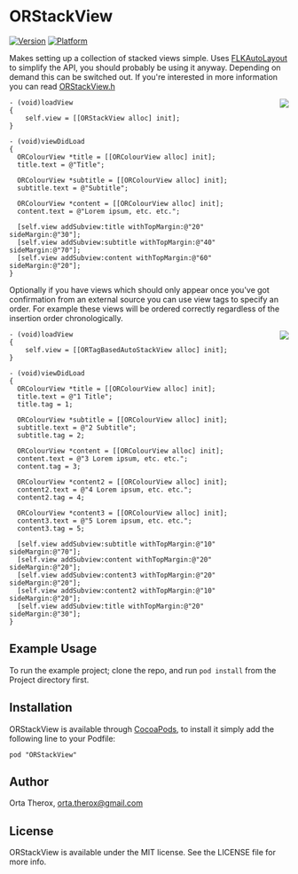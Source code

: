 # ORStackView

[![Version](http://cocoapod-badges.herokuapp.com/v/ORStackView/badge.png)](http://cocoadocs.org/docsets/ORStackView)
[![Platform](http://cocoapod-badges.herokuapp.com/p/ORStackView/badge.png)](http://cocoadocs.org/docsets/ORStackView)

Makes setting up a collection of stacked views simple.
Uses [FLKAutoLayout](https://github.com/dkduck/FLKAutoLayout) to simplify the API, you should probably be using it anyway. Depending on demand this can be switched out. If you're interested in more information you can read  [ORStackView.h](https://github.com/orta/ORStackView/blob/master/Classes/ios/ORStackView.h)

 <img align="right" src="https://github.com/orta/ORStackView/raw/master/web/simple.png" />

```objc
- (void)loadView
{
    self.view = [[ORStackView alloc] init];
}

- (void)viewDidLoad
{
  ORColourView *title = [[ORColourView alloc] init];
  title.text = @"Title";

  ORColourView *subtitle = [[ORColourView alloc] init];
  subtitle.text = @"Subtitle";

  ORColourView *content = [[ORColourView alloc] init];
  content.text = @"Lorem ipsum, etc. etc.";

  [self.view addSubview:title withTopMargin:@"20" sideMargin:@"30"];
  [self.view addSubview:subtitle withTopMargin:@"40" sideMargin:@"70"];
  [self.view addSubview:content withTopMargin:@"60" sideMargin:@"20"];
}
```

Optionally if you have views which should only appear once you've got confirmation from an external source you can use view tags to specify an order. For example these views will be ordered correctly regardless of the insertion order chronologically.

 <img align="right" src="https://github.com/orta/ORStackView/raw/master/web/tagged.png" />

``` objc
- (void)loadView
{
    self.view = [[ORTagBasedAutoStackView alloc] init];
}

- (void)viewDidLoad
{
  ORColourView *title = [[ORColourView alloc] init];
  title.text = @"1 Title";
  title.tag = 1;

  ORColourView *subtitle = [[ORColourView alloc] init];
  subtitle.text = @"2 Subtitle";
  subtitle.tag = 2;

  ORColourView *content = [[ORColourView alloc] init];
  content.text = @"3 Lorem ipsum, etc. etc.";
  content.tag = 3;

  ORColourView *content2 = [[ORColourView alloc] init];
  content2.text = @"4 Lorem ipsum, etc. etc.";
  content2.tag = 4;

  ORColourView *content3 = [[ORColourView alloc] init];
  content3.text = @"5 Lorem ipsum, etc. etc.";
  content3.tag = 5;

  [self.view addSubview:subtitle withTopMargin:@"10" sideMargin:@"70"];
  [self.view addSubview:content withTopMargin:@"20" sideMargin:@"20"];
  [self.view addSubview:content3 withTopMargin:@"20" sideMargin:@"20"];
  [self.view addSubview:content2 withTopMargin:@"10" sideMargin:@"20"];
  [self.view addSubview:title withTopMargin:@"20" sideMargin:@"30"];
}
```

## Example Usage

To run the example project; clone the repo, and run `pod install` from the Project directory first.


## Installation

ORStackView is available through [CocoaPods](http://cocoapods.org), to install
it simply add the following line to your Podfile:

    pod "ORStackView"

## Author

Orta Therox, orta.therox@gmail.com

## License

ORStackView is available under the MIT license. See the LICENSE file for more info.

